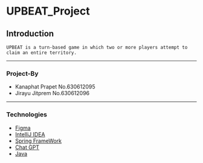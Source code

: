 # UPBEAT_Project
## Introduction
    UPBEAT is a turn-based game in which two or more players attempt to claim an entire territory.
---
### Project-By
- Kanaphat Prapet No.630612095
- Jirayu Jitprem No.630612096
---
### Technologies
- [Figma](https://www.figma.com/file/brC3gkNt1rqjJ3aSoSZj8L/OOP?node-id=0%3A1&t=cELIG1BTDSQEJ1p8-1)
- [IntelliJ IDEA](https://www.jetbrains.com/idea/)
- [Spring FrameWork](https://spring.io/)
- [Chat GPT](https://chat.openai.com/chat)
- [Java](https://www.java.com/en/)
